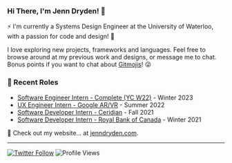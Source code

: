 ### Hi There, I'm Jenn Dryden! 👋

⚡ I'm currently a Systems Design Engineer at the University of Waterloo, with a passion for code and design! 🎨

I love exploring new projects, frameworks and languages. Feel free to browse around at my previous work and designs, or message me to chat. Bonus points if you want to chat about [Gitmojis](https://gitmoji.dev/)! 😜

### 📝 Recent Roles

<!-- writing starts -->
* [Software Engineer Intern - Complete (YC W22)](https://www.complete.so/) - Winter 2023
* [UX Engineer Intern - Google AR/VR](https://arvr.google.com/ar/) - Summer 2022
* [Software Developer Intern - Ceridian](https://www.ceridian.com) - Fall 2021
* [Software Developer Intern - Royal Bank of Canada](https://www.rbc.com/about-rbc.html) - Winter 2021

<!-- writing ends -->

🚀 Check out my website... at [jenndryden.com](https://www.jenndryden.com/).

---

[![Twitter Follow](https://img.shields.io/twitter/follow/jenndryden?label=Follow&style=social)](https://twitter.com/jenndryden) ![Profile Views](https://gpvc.arturio.dev/jenndryden)
